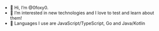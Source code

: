 - 👋 Hi, I’m @0foxy0.
- 👀 I’m interested in new technologies and I love to test and learn about them!
- 🌱 Languages I use are JavaScript/TypeScript, Go and Java/Kotlin
